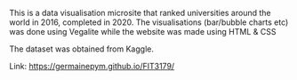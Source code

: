 This is a data visualisation microsite that ranked universities around the world in 2016, completed in 2020. The visualisations (bar/bubble charts etc) was done using Vegalite while the website was made using HTML & CSS

The dataset was obtained from Kaggle. 

Link: https://germainepym.github.io/FIT3179/
